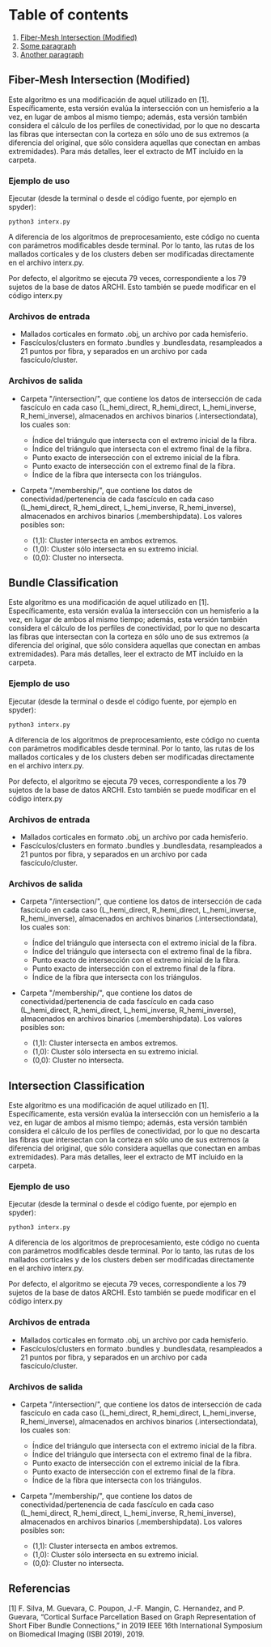 # Table of contents
1. [Fiber-Mesh Intersection (Modified)](#intersection)
2. [Some paragraph](#bundle_classification)
3. [Another paragraph](#intersection_classification)

## Fiber-Mesh Intersection (Modified) <a name="intersection"></a>
Este algoritmo es una modificación de aquel utilizado en [1]. Específicamente, esta versión evalúa la intersección con un hemisferio a la vez, en lugar de ambos al mismo tiempo; además, esta versión también considera el cálculo de los perfiles de conectividad, por lo que no descarta las fibras que intersectan con la corteza en sólo uno de sus extremos (a diferencia del original, que sólo considera aquellas que conectan en ambas extremidades). Para más detalles, leer el extracto de MT incluido en la carpeta.

### Ejemplo de uso
Ejecutar (desde la terminal o desde el código fuente, por ejemplo en spyder):
```
python3 interx.py
```
A diferencia de los algoritmos de preprocesamiento, este código no cuenta con parámetros modificables desde terminal. Por lo tanto, las rutas de los mallados corticales y de los clusters deben ser modificadas directamente en el archivo interx.py.

Por defecto, el algoritmo se ejecuta 79 veces, correspondiente a los 79 sujetos de la base de datos ARCHI. Esto también se puede modificar en el código interx.py

### Archivos de entrada
- Mallados corticales en formato .obj, un archivo por cada hemisferio.
- Fascículos/clusters en formato .bundles y .bundlesdata, resampleados a 21 puntos por fibra, y separados en un archivo por cada fascículo/cluster.

### Archivos de salida
- Carpeta "/intersection/", que contiene los datos de intersección de cada fascículo en cada caso (L_hemi_direct, R_hemi_direct, L_hemi_inverse, R_hemi_inverse), almacenados en archivos binarios (.intersectiondata), los cuales son:

  - Índice del triángulo que intersecta con el extremo inicial de la fibra.
  - Índice del triángulo que intersecta con el extremo final de la fibra.
  - Punto exacto de intersección con el extremo inicial de la fibra.
  - Punto exacto de intersección con el extremo final de la fibra.
  - Índice de la fibra que intersecta con los triángulos.

- Carpeta "/membership/", que contiene los datos de conectividad/pertenencia de cada fascículo en cada caso (L_hemi_direct, R_hemi_direct, L_hemi_inverse, R_hemi_inverse), almacenados en archivos binarios (.membershipdata). Los valores posibles son:

  - (1,1): Cluster intersecta en ambos extremos.
  - (1,0): Cluster sólo intersecta en su extremo inicial.
  - (0,0): Cluster no intersecta.

## Bundle Classification <a name="bundle_classification"></a>
Este algoritmo es una modificación de aquel utilizado en [1]. Específicamente, esta versión evalúa la intersección con un hemisferio a la vez, en lugar de ambos al mismo tiempo; además, esta versión también considera el cálculo de los perfiles de conectividad, por lo que no descarta las fibras que intersectan con la corteza en sólo uno de sus extremos (a diferencia del original, que sólo considera aquellas que conectan en ambas extremidades). Para más detalles, leer el extracto de MT incluido en la carpeta.

### Ejemplo de uso
Ejecutar (desde la terminal o desde el código fuente, por ejemplo en spyder):
```
python3 interx.py
```
A diferencia de los algoritmos de preprocesamiento, este código no cuenta con parámetros modificables desde terminal. Por lo tanto, las rutas de los mallados corticales y de los clusters deben ser modificadas directamente en el archivo interx.py.

Por defecto, el algoritmo se ejecuta 79 veces, correspondiente a los 79 sujetos de la base de datos ARCHI. Esto también se puede modificar en el código interx.py

### Archivos de entrada
- Mallados corticales en formato .obj, un archivo por cada hemisferio.
- Fascículos/clusters en formato .bundles y .bundlesdata, resampleados a 21 puntos por fibra, y separados en un archivo por cada fascículo/cluster.

### Archivos de salida
- Carpeta "/intersection/", que contiene los datos de intersección de cada fascículo en cada caso (L_hemi_direct, R_hemi_direct, L_hemi_inverse, R_hemi_inverse), almacenados en archivos binarios (.intersectiondata), los cuales son:

  - Índice del triángulo que intersecta con el extremo inicial de la fibra.
  - Índice del triángulo que intersecta con el extremo final de la fibra.
  - Punto exacto de intersección con el extremo inicial de la fibra.
  - Punto exacto de intersección con el extremo final de la fibra.
  - Índice de la fibra que intersecta con los triángulos.

- Carpeta "/membership/", que contiene los datos de conectividad/pertenencia de cada fascículo en cada caso (L_hemi_direct, R_hemi_direct, L_hemi_inverse, R_hemi_inverse), almacenados en archivos binarios (.membershipdata). Los valores posibles son:

  - (1,1): Cluster intersecta en ambos extremos.
  - (1,0): Cluster sólo intersecta en su extremo inicial.
  - (0,0): Cluster no intersecta.

## Intersection Classification <a name="intersection"></a>
Este algoritmo es una modificación de aquel utilizado en [1]. Específicamente, esta versión evalúa la intersección con un hemisferio a la vez, en lugar de ambos al mismo tiempo; además, esta versión también considera el cálculo de los perfiles de conectividad, por lo que no descarta las fibras que intersectan con la corteza en sólo uno de sus extremos (a diferencia del original, que sólo considera aquellas que conectan en ambas extremidades). Para más detalles, leer el extracto de MT incluido en la carpeta.

### Ejemplo de uso
Ejecutar (desde la terminal o desde el código fuente, por ejemplo en spyder):
```
python3 interx.py
```
A diferencia de los algoritmos de preprocesamiento, este código no cuenta con parámetros modificables desde terminal. Por lo tanto, las rutas de los mallados corticales y de los clusters deben ser modificadas directamente en el archivo interx.py.

Por defecto, el algoritmo se ejecuta 79 veces, correspondiente a los 79 sujetos de la base de datos ARCHI. Esto también se puede modificar en el código interx.py

### Archivos de entrada
- Mallados corticales en formato .obj, un archivo por cada hemisferio.
- Fascículos/clusters en formato .bundles y .bundlesdata, resampleados a 21 puntos por fibra, y separados en un archivo por cada fascículo/cluster.

### Archivos de salida
- Carpeta "/intersection/", que contiene los datos de intersección de cada fascículo en cada caso (L_hemi_direct, R_hemi_direct, L_hemi_inverse, R_hemi_inverse), almacenados en archivos binarios (.intersectiondata), los cuales son:

  - Índice del triángulo que intersecta con el extremo inicial de la fibra.
  - Índice del triángulo que intersecta con el extremo final de la fibra.
  - Punto exacto de intersección con el extremo inicial de la fibra.
  - Punto exacto de intersección con el extremo final de la fibra.
  - Índice de la fibra que intersecta con los triángulos.

- Carpeta "/membership/", que contiene los datos de conectividad/pertenencia de cada fascículo en cada caso (L_hemi_direct, R_hemi_direct, L_hemi_inverse, R_hemi_inverse), almacenados en archivos binarios (.membershipdata). Los valores posibles son:

  - (1,1): Cluster intersecta en ambos extremos.
  - (1,0): Cluster sólo intersecta en su extremo inicial.
  - (0,0): Cluster no intersecta.


## Referencias
<a id="1">[1]</a>
F. Silva, M. Guevara, C. Poupon, J.-F. Mangin, C. Hernandez, and P. Guevara, “Cortical Surface Parcellation Based on Graph Representation of Short Fiber Bundle Connections,” in 2019 IEEE 16th International Symposium on Biomedical Imaging (ISBI 2019), 2019.
